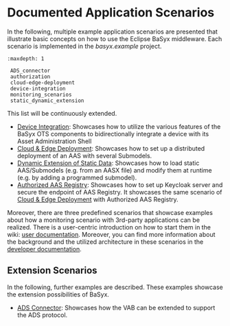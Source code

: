 # Documented Application Scenarios

In the following, multiple example application scenarios are presented that illustrate basic concepts on how to use the Eclipse BaSyx middleware. Each scenario is implemented in the *basyx.example* project.

```{toctree}
:maxdepth: 1

 ADS_connector
 authorization
 cloud-edge-deployment
 device-integration
 monitoring_scenarios
 static_dynamic_extension

```


This list will be continuously extended.

* [Device Integration](device-integration.md): Showcases how to utilize the various features of the BaSyx OTS components to bidirectionally integrate a device with its Asset Administration Shell
* [Cloud & Edge Deployment](cloud-edge-deployment.md): Showcases how to set up a distributed deployment of an AAS with several Submodels.
* [Dynamic Extension of Static Data](static_dynamic_extension.md): Showcases how to load static AAS/Submodels (e.g. from an AASX file) and modify them at runtime (e.g. by adding a programmed submodel).
* [Authorized AAS Registry](authorization.md): Showcases how to set up Keycloak server and secure the endpoint of AAS Registry. It showcases the same scenario of [Cloud & Edge Deployment](cloud-edge-deployment.md) with Authorized AAS Registry.

Moreover, there are three predefined scenarios that showcase examples about how a monitoring scenario with 3rd-party applications can be realized. There is a user-centric introduction on how to start them in the wiki: [user documentation](../../../../integrated%20end-user%20applications/monitoring_scenarios.md). Moreover, you can find more information about the background and the utilized architecture in these scenarios in the [developer documentation](monitoring_scenarios.md).

## Extension Scenarios
In the following, further examples are described. These examples showcase the extension possibilities of BaSyx.

* [ADS Connector](ADS_connector.md): Showcases how the VAB can be extended to support the ADS protocol.

